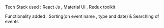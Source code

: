  <!-- Event management Application  -->

Tech Stack used :  React Js , Material Ui , Redux toolkit 

Functionality added : Sorting(on event name , type and date) & Searching of events
 